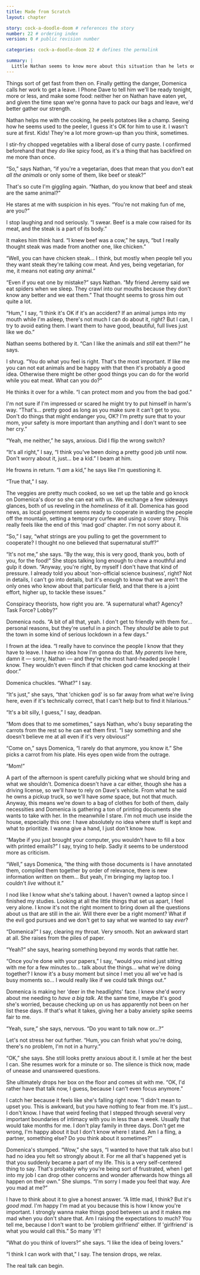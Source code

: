 ```yaml
---
title: Made from Scratch
layout: chapter

story: cock-a-doodle-doom # references the story
number: 22 # ordering index
version: 0 # public revision number

categories: cock-a-doodle-doom 22 # defines the permalink

summary: |
  Little Nathan seems to know more about this situation than he lets on, but at least he has convinced Domenica that we should get away before it's too late.
---
```

Things sort of get fast from then on. Finally getting the danger, Domenica calls her work to get a leave. I Phone Dave to tell him we'll be ready tonight, more or less, and make some food: neither her on Nathan have eaten yet, and given the time span we're gonna have to pack our bags and leave, we'd better gather our strength.

Nathan helps me with the cooking, he peels potatoes like a champ. Seeing how he seems used to the peeler, I guess it's OK for him to use it. I wasn't sure at first. Kids! They're a lot more grown-up than you think, sometimes.

I stir-fry chopped vegetables with a liberal dose of curry paste. I confirmed beforehand that they *do* like spicy food, as it's a thing that has backfired on me more than once.

“So,” says Nathan, “if you're a vegetarian, does that mean that you don't eat *all the animals* or only some of them, like beef or steak?”

That's so cute I'm giggling again. “Nathan, do you know that beef and steak are the same animal?”

He stares at me with suspicion in his eyes. “You're not making fun of me, are you?”

I stop laughing and nod seriously. “I swear. Beef is a male cow raised for its meat, and the steak is a part of its body.”

It makes him think hard. “I knew beef was a cow,” he says, “but I really thought steak was made from another one, like chicken.”

“Well, you can have chicken steak… I think, but mostly when people tell you they want steak they're talking cow meat. And yes, being vegetarian, for me, it means not eating *any* animal.”

“Even if you eat one by mistake?” says Nathan. “My friend Jeremy said we eat spiders when we sleep. They crawl into our mouths because they don't know any better and we eat them.” That thought seems to gross him out quite a lot.

“Hum,” I say, “I think it's OK if it's an accident? If an animal jumps into my mouth while I'm asleep, there's not much I can do about it, right? But I can, I try to avoid eating them. I want them to have good, beautiful, full lives just like we do.”

Nathan seems bothered by it. “Can I like the animals and *still* eat them?” he says.

I shrug. “You do what you feel is right. That's the most important. If like me you can not eat animals and be happy with that then it's probably a good idea. Otherwise there might be other good things you can do for the world while you eat meat. What can you do?”

He thinks it over for a while. “I can protect mom and you from the bad god.”

I'm not sure if I'm impressed or scared he might try to put himself in harm's way. “That's… pretty good as long as you make sure it can't get to you. Don't do things that might endanger you, OK? I'm pretty sure that to your mom, your safety is more important than anything and I don't want to see her cry.”

“Yeah, me neither,” he says, anxious. Did I flip the wrong switch?

“It's all right,” I say, “I think you've been doing a pretty good job until now. Don't worry about it, just… be a kid.” I beam at him.

He frowns in return. “I *am* a kid,” he says like I'm questioning it.

“True that,” I say.

The veggies are pretty much cooked, so we set up the table and go knock on Domenica's door so she can eat with us. We exchange a few sideways glances, both of us reveling in the *homeliness* of it all. Domenica has good news, as local government seems ready to cooperate in warding the people off the mountain, setting a temporary curfew and using a cover story. This really feels like the end of this 'mad god' chapter. I'm not sorry about it.

“So,” I say, “what strings are you pulling to get the government to cooperate? I thought no one believed that supernatural stuff?”

“It's not me,” she says. “By the way, this is very good, thank you, both of you, for the food!” She stops talking long enough to chew a mouthful and gulp it down. “Anyway, you're right, by myself I don't have that kind of pressure. I already told you about 'non-official science business', right? Not in details, I can't go into details, but it's enough to know that we aren't the only ones who know about that particular field, and that there is a joint effort, higher up, to tackle these issues.”

Conspiracy theorists, how right you are. “A supernatural what? Agency? Task Force? Lobby?”

Domenica nods. “A bit of all that, yeah. I don't get to friendly with them for… personal reasons, but they're useful in a pinch. They *should* be able to put the town in some kind of serious lockdown in a few days.”

I frown at the idea. “I really have to convince the people I know that they have to leave. I have no idea how I'm gonna do that. My *parents* live here, damn it — sorry, Nathan — and they're the most hard-headed people I know. They wouldn't even flinch if that chicken god came knocking at their door.”

Domenica chuckles. “What?” I say.

“It's just,” she says, “that 'chicken god' is so far away from what we're living here, even if it's technically correct, that I can't help but to find it hilarious.”

“It's a bit silly, I guess,” I say, deadpan.

“Mom does that to me sometimes,” says Nathan, who's busy separating the carrots from the rest so he can eat them first. “I say something and she doesn't believe me at all even if it's very obvious!”

“Come on,” says Domenica, “I rarely do that anymore, you know it.” She picks a carrot from his plate. His eyes open wide from the outrage.

“Mom!”

A part of the afternoon is spent carefully picking what we should bring and what we shouldn't. Domenica doesn't have a car either, though she has a driving license, so we'll have to rely on Dave's vehicle. From what he said he owns a pickup truck, so we'll have *some* space, but not that much. Anyway, this means we're down to a bag of clothes for both of them, daily necessities and Domenica is gathering a ton of printing documents she wants to take with her. In the meanwhile I stare. I'm not much use inside the house, especially this one: I have absolutely no idea where stuff is kept and what to prioritize. I wanna give a hand, I just don't know how.

“Maybe if you just brought your computer, you wouldn't have to fill a box with printed emails?” I say, trying to help. Sadly it seems to be understood more as criticism.

“Well,” says Domenica, “the thing with those documents is I have annotated them, compiled them together by order of relevance, there is new information written on them… But yeah, I'm bringing my laptop too. I couldn't *live* without it.”

I nod like I know what she's talking about. I haven't owned a laptop since I finished my studies. Looking at all the little things that set us apart, I feel very alone. I know it's not the right moment to bring down all the questions about us that are still in the air. Will there ever be a right moment? What if the evil god pursues and we don't get to say what we wanted to say *ever*?

“Domenica?” I say, clearing my throat. Very smooth. Not an awkward start at all. She raises from the piles of paper.

“Yeah?” she says, hearing something beyond my words that rattle her.

“Once you're done with your papers,” I say, “would you mind just sitting with me for a few minutes to… talk about the things… what we're doing together? I know it's a busy moment but since I met you all we've had is busy moments so… I would really like if we could talk things out.”

Domenica is making her 'deer in the headlights' face. I knew she'd worry about me needing to *have a big talk*. At the same time, maybe it's good she's worried, because checking up on us has apparently not been on her list these days. If that's what it takes, giving her a baby anxiety spike seems fair to me.

“Yeah, sure,” she says, nervous. “Do you want to talk now or…?”

Let's not stress her out further. “Hum, you can finish what you're doing, there's no problem, I'm not in a hurry.”

“OK,” she says. She still looks pretty anxious about it. I smile at her the best I can. She resumes work for a minute or so. The silence is thick now, made of unease and unanswered questions.

She ultimately drops her box on the floor and comes sit with me. “OK, I'd rather have that talk now, I guess, because I can't even focus anymore.”

I catch her because it feels like she's falling right now. “I didn't mean to upset you. This is awkward, but you have nothing to fear from me. It's just… I don't know. I have that weird feeling that I stepped through several very important boundaries of intimacy with you in less than a week. Usually that would take months for me. I don't play family in three days. Don't get me wrong, I'm happy about it but I don't know where I stand. Am I a fling, a partner, something else? Do you think about it sometimes?”

Domenica's stumped. “Wow,” she says, “I wanted to have that talk also but I had no idea you felt so strongly about it. For me all that's happened yet is that you suddenly became a part of my life. This is a very self-centered thing to say. That's probably why you're being sort of frustrated, when I get into my job I can drop other concerns and wonder afterwards how things all happen on their own.” She slumps. “I'm sorry I made you feel that way. Are you mad at me?”

I have to think about it to give a honest answer. “A little mad, I think? But it's *good mad*. I'm happy I'm mad at you because this is how I know you're important. I strongly wanna make things good between us and it makes me mad when you don't share that. Am I raising the expectations to much? You tell me, because I don't want to be 'problem girlfriend' either. If 'girlfriend' is what you would call this.” So many 'if'!

“What do you think of lovers?” she says. “I like the idea of being lovers.”

“I think I can work with that,” I say. The tension drops, we relax.

The real talk can begin.
